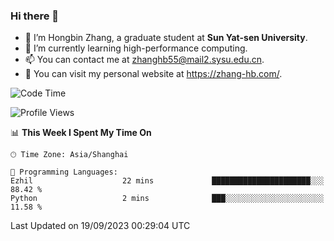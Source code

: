 ### Hi there 👋

- 🔭 I’m Hongbin Zhang, a graduate student at **Sun Yat-sen University**.
- 🌱 I’m currently learning high-performance computing.
- 📫 You can contact me at zhanghb55@mail2.sysu.edu.cn.
- 👀 You can visit my personal website at https://zhang-hb.com/.

<!--START_SECTION:waka-->
![Code Time](http://img.shields.io/badge/Code%20Time-230%20hrs%202%20mins-blue)

![Profile Views](http://img.shields.io/badge/Profile%20Views-0-blue)

📊 **This Week I Spent My Time On** 

```text
🕑︎ Time Zone: Asia/Shanghai

💬 Programming Languages: 
Ezhil                    22 mins             ██████████████████████░░░   88.42 % 
Python                   2 mins              ███░░░░░░░░░░░░░░░░░░░░░░   11.58 % 
```


 Last Updated on 19/09/2023 00:29:04 UTC
<!--END_SECTION:waka-->